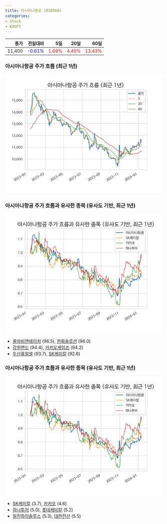 ```yaml
---
title: 아시아나항공 (020560)
categories:
- Stock
- KOSPI
---
```


|종가|전일대비|5일|20일|60일|
|---:|-------:|--:|---:|---:|
|11,400|<span style="color: blue">-0.61%</span>|<span style="color: red">1.69%</span>|<span style="color: red">4.40%</span>|<span style="color: red">13.43%</span>|

<!-- more -->
### 아시아나항공 주가 흐름 (최근 1년)
![020560](/assets/images/stock/020560.png)


### 아시아나항공 주가 흐름과 유사한 종목 (유사도 기반, 최근 1년)
![020560](/assets/images/stock/020560_sim.png)

- [콜마비앤에이치](/200130/) (96.5), [한화솔루션](/009830/) (96.0)
- [강원랜드](/035250/) (94.4), [카카오게임즈](/293490/) (94.2)
- [두산퓨얼셀](/336260/) (93.7), [SK케미칼](/285130/) (92.6)


### 아시아나항공 주가 흐름과 유사한 종목 (유사도 기반, 최근 1년)
![020560](/assets/images/stock/020560_sim.png)

- [SK케미칼](/285130/) (3.7), [카카오](/035720/) (4.6)
- [하나투어](/039130/) (5.0), [롯데케미칼](/011170/) (5.2)
- [일진하이솔루스](/271940/) (5.3), [대한전선](/001440/) (5.5)